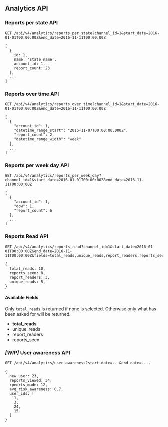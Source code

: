 ## Analytics API

### Reports per state API
```
GET /api/v4/analytics/reports_per_state?channel_id=1&start_date=2016-01-01T00:00:00Z&end_date=2016-11-11T00:00:00Z
```

```
[
  {
    id: 1,
    name: 'state name',
    account_id: 1,
    report_count: 23
  },
  ...
]
```

### Reports over time API

```
GET /api/v4/analytics/reports_over_time?channel_id=1&start_date=2016-01-01T00:00:00Z&end_date=2016-11-11T00:00:00Z
```

```
[
  {
    "account_id": 1,
    "datetime_range_start": "2016-11-07T00:00:00.000Z",
    "report_count": 2,
    "datetime_range_width": "week"
  },
  ...
]
```

### Reports per week day API

```
GET /api/v4/analytics/reports_per_week_day?channel_id=1&start_date=2016-01-01T00:00:00Z&end_date=2016-11-11T00:00:00Z
```

```
[
  {
    "account_id": 1,
    "dow": 1,
    "report_count": 6
  },
  ...
]
```

### Reports Read API

```
GET /api/v4/analytics/reports_read?channel_id=1&start_date=2016-01-01T00:00:00Z&end_date=2016-11-11T00:00:00Z&fields=total_reads,unique_reads,report_readers,reports_seen
```

```
{
  total_reads: 10,
  reports_seen: 8,
  report_readers: 3,
  unique_reads: 5,
}
```

#### Available Fields
Only `total_reads` is returned if none is selected. Otherwise only what has been asked for will be returned.

* **total_reads**
* unique_reads
* report_readers
* reports_seen

### *[WIP]* User awareness API

```
GET /api/v4/analytics/user_awareness?start_date=...&end_date=....
```

```
{
  new_user: 23,
  reports_viewed: 34,
  rpeorts_made: 12,
  avg_risk_awareness: 0.7,
  user_ids: [
    1,
    3,
    24,
    15
  ]
}
```
